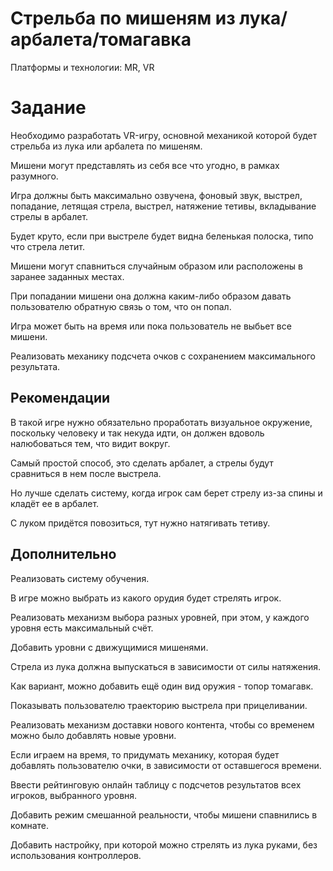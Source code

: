 # Стрельба по мишеням из лука/арбалета/томагавка

Платформы и технологии: MR, VR

# Задание

Необходимо разработать VR-игру, основной механикой которой будет стрельба из лука или арбалета по мишеням.

Мишени могут представлять из себя все что угодно, в рамках разумного.

Игра должны быть максимально озвучена, фоновый звук, выстрел, попадание, летящая стрела, выстрел, натяжение тетивы, вкладывание стрелы в арбалет.

Будет круто, если при выстреле будет видна беленькая полоска, типо что стрела летит.

Мишени могут спавниться случайным образом или расположены в заранее заданных местах.

При попадании мишени она должна каким-либо образом давать пользователю обратную связь о том, что он попал.

Игра может быть на время или пока пользователь не выбьет все мишени.

Реализовать механику подсчета очков с сохранением максимального результата.

## Рекомендации

В такой игре нужно обязательно проработать визуальное окружение, поскольку человеку и так некуда идти, он должен вдоволь налюбоваться тем, что видит вокруг.

Самый простой способ, это сделать арбалет, а стрелы будут сравниться в нем после выстрела.

Но лучше сделать систему, когда игрок сам берет стрелу из-за спины и кладёт ее в арбалет.

С луком придётся повозиться, тут нужно натягивать тетиву.

## Дополнительно

Реализовать систему обучения.

В игре можно выбрать из какого орудия будет стрелять игрок.

Реализовать механизм выбора разных уровней, при этом, у каждого уровня есть максимальный счёт.

Добавить уровни с движущимися мишенями.

Стрела из лука должна выпускаться в зависимости от силы натяжения.

Как вариант, можно добавить ещё один вид оружия - топор томагавк.

Показывать пользователю траекторию выстрела при прицеливании.

Реализовать механизм доставки нового контента, чтобы со временем можно было добавлять новые уровни.

Если играем на время, то придумать механику, которая будет добавлять пользователю очки, в зависимости от оставшегося времени.

Ввести рейтинговую онлайн таблицу с подсчетов результатов всех игроков, выбранного уровня.

Добавить режим смешанной реальности, чтобы мишени спавнились в комнате.

Добавить настройку, при которой можно стрелять из лука руками, без использования контроллеров.
